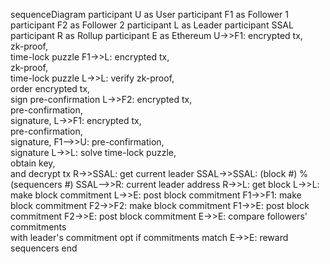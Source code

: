 sequenceDiagram
participant U as User
participant F1 as Follower 1
participant F2 as Follower 2
participant L as Leader
participant SSAL
participant R as Rollup
participant E as Ethereum
U->>F1: encrypted tx, <br/>zk-proof, <br/>time-lock puzzle
F1->>L: encrypted tx, <br/>zk-proof, <br/>time-lock puzzle
L->>L: verify zk-proof, <br/> order encrypted tx, <br/> sign pre-confirmation
L->>F2: encrypted tx, <br/>pre-confirmation, <br/> signature,
L->>F1: encrypted tx, <br/>pre-confirmation, <br/> signature,
F1-->>U: pre-confirmation, <br/> signature
L->>L: solve time-lock puzzle, <br/> obtain key, <br/> and decrypt tx
R->>SSAL: get current leader
SSAL->>SSAL: (block #) % (sequencers #)
SSAL-->>R: current leader address
R->>L: get block
L->>L: make block commitment
L->>E: post block commitment
F1->>F1: make block commitment
F2->>F2: make block commitment
F1->>E: post block commitment
F2->>E: post block commitment
E->>E: compare followers' commitments <br/> with leader's commitment
opt if commitments match
E->>E: reward sequencers
end
